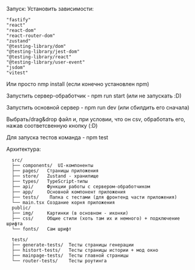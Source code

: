 Запуск:
Установить зависимости: 

    "fastify"  
    "react"  
    "react-dom"
    "react-router-dom"
    "zustand"  
    "@testing-library/dom"
    "@testing-library/jest-dom"
    "@testing-library/react"
    "@testing-library/user-event"
    "jsdom"
    "vitest"
    
Или просто nmp install (если конечно установлен npm) <br>
    
Запустить сервер-обработчик - npm run start (или не запускать :D) <br>

Запустить основной сервер - npm run dev (или сбилдить его сначала) <br>

Выбрать/drag&drop файл и, при условии, что он csv, обработать его, нажав соответсвенную кнопку (:D) <br>

Для запуска тестов команда - npm test <br>

   Архитектура: 

      src/  
      ├── components/  UI-компоненты 
      ├── pages/   Страницы приложения
      ├── store/   Zustand - хранилище
      ├── types/   TypeScript-типы
      ├── api/     Функции работы с сервером-обработчиком
      ├── app/     Основной компонент приложения
      ├── tests/    Папка с тестами (для фронтенд части приложения)
      └── main.tsx Создание корня приложения
      public/
      ├── img/     Картинки (в основном - иконки)
      ├── css/     Общие стили (хоть там их и немного) + подключение шрифта
      └── fonts/   Сам шрифт

      tests/
      ├── generate-tests/  Тесты страницы генерации
      ├── histort-tests/   Тесты страницы истории + мод окно
      ├── mainpage-tests/  Тесты главной страницы
      └── router-tests/    Тесты роутинга

